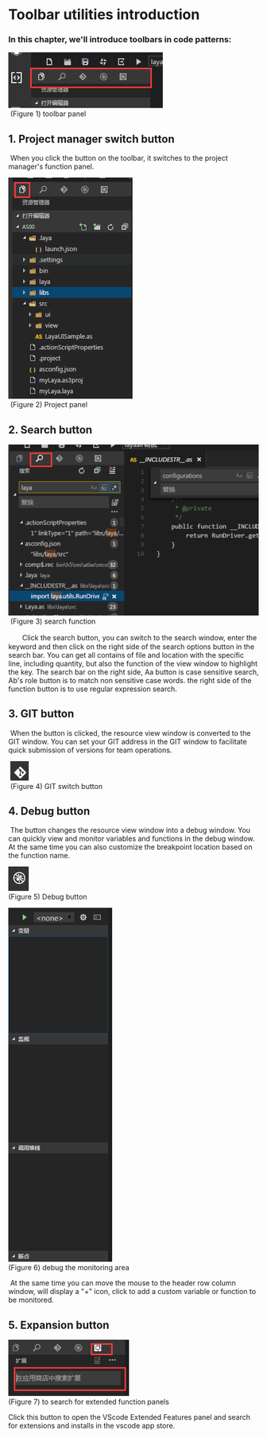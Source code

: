 # Toolbar utilities introduction



### In this chapter, we'll introduce toolbars in code patterns:

![blob.png](img/1.png)<br/>
​        	(Figure 1) toolbar panel




## 1. Project manager switch button

​        When you click the button on the toolbar, it switches to the project manager's function panel.

![blob.png](img/2.png)<br/>
​        	(Figure 2) Project panel

 

## 2. Search button

 ![blob.png](img/3.png)<br/>
​        	(Figure 3) search function



 　　Click the search button, you can switch to the search window, enter the keyword and then click on the right side of the search options button in the search bar. You can get all contains of file and location with the specific line, including quantity, but also the function of the view window to highlight the key. The search bar on the right side, Aa button is case sensitive search, Ab's role button is to match  non sensitive case words. the right side of the function button is to use regular expression search.

 

 

## 3. GIT button

​        When the button is clicked, the resource view window is converted to the GIT window. You can set your GIT address in the GIT window to facilitate quick submission of versions for team operations.

​         ![图片1.png](img/4.png)<br/>
​        	(Figure 4) GIT switch button

 



## 4. Debug button

​        The button changes the resource view window into a debug window. You can quickly view and monitor variables and functions in the debug window. At the same time you can also customize the breakpoint location based on the function name.

 ![图片1.png](img/5.png)<br/>
(Figure 5) Debug button

![图片1.png](img/6.png)<br/>
(Figure 6) debug the monitoring area

​         At the same time you can move the mouse to  the header row column window, will display a "+" icon, click to add a custom variable or function to be monitored.

 



## 5. Expansion button

![blob.png](img/7.png)<br/>
(Figure 7) to search for extended function panels 

Click this button to open the VScode Extended Features panel and search for extensions and installs in the vscode app store.
